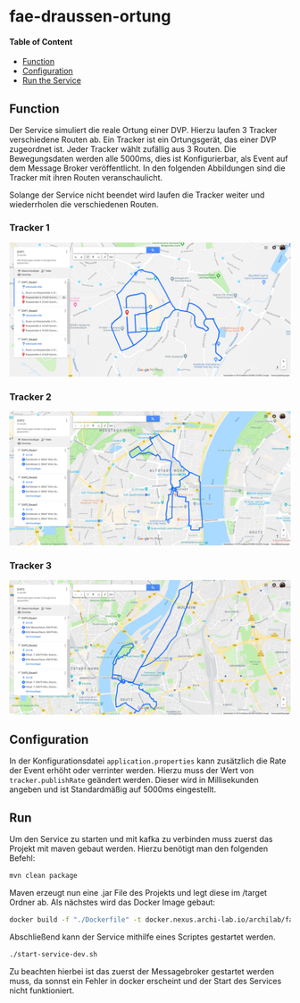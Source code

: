 # fae-draussen-ortung

#### Table of Content

* [Function](#Function)
* [Configuration](#Configuration)
* [Run the Service](#Run)

## Function
Der Service simuliert die reale Ortung einer DVP. Hierzu laufen 3 Tracker verschiedene Routen ab.
Ein Tracker ist ein Ortungsgerät, das einer DVP zugeordnet ist. Jeder Tracker wählt zufällig aus 3 Routen. 
Die Bewegungsdaten werden alle 5000ms, dies ist Konfigurierbar, als Event auf dem Message Broker veröffentlicht.
In den folgenden Abbildungen sind die Tracker mit ihren Routen veranschaulicht. 

Solange der Service nicht beendet wird laufen die Tracker weiter und wiederrholen die verschiedenen Routen.

### Tracker 1 
![alt text](https://github.com/Archi-Lab/fae-draussen-ortung/blob/master/assests/route_1.png)

### Tracker 2
![alt text](https://github.com/Archi-Lab/fae-draussen-ortung/blob/master/assests/route_2.png)

### Tracker 3
![alt text](https://github.com/Archi-Lab/fae-draussen-ortung/blob/master/assests/route_3.png)


## Configuration
In der Konfigurationsdatei ``application.properties`` kann zusätzlich die Rate der Event erhöht oder verrinter werden.
Hierzu muss der Wert von ``tracker.publishRate`` geändert werden. 
Dieser wird in Millisekunden angeben und ist Standardmäßig auf 5000ms eingestellt.

## Run
Um den Service zu starten und mit kafka zu verbinden muss zuerst das Projekt mit maven gebaut werden.
Hierzu benötigt man den folgenden Befehl: 
```bash
mvn clean package
```
Maven erzeugt nun eine .jar File des Projekts und legt diese im /target Ordner ab. 
Als nächstes wird das Docker Image gebaut:
```bash
docker build -f "./Dockerfile" -t docker.nexus.archi-lab.io/archilab/fae-draussen-ortung .
```
Abschließend kann der Service mithilfe eines Scriptes gestartet werden. 
```bash
./start-service-dev.sh
```
Zu beachten hierbei ist das zuerst der Messagebroker gestartet werden muss,
da sonnst ein Fehler in docker erscheint und der Start des Services nicht funktioniert.

